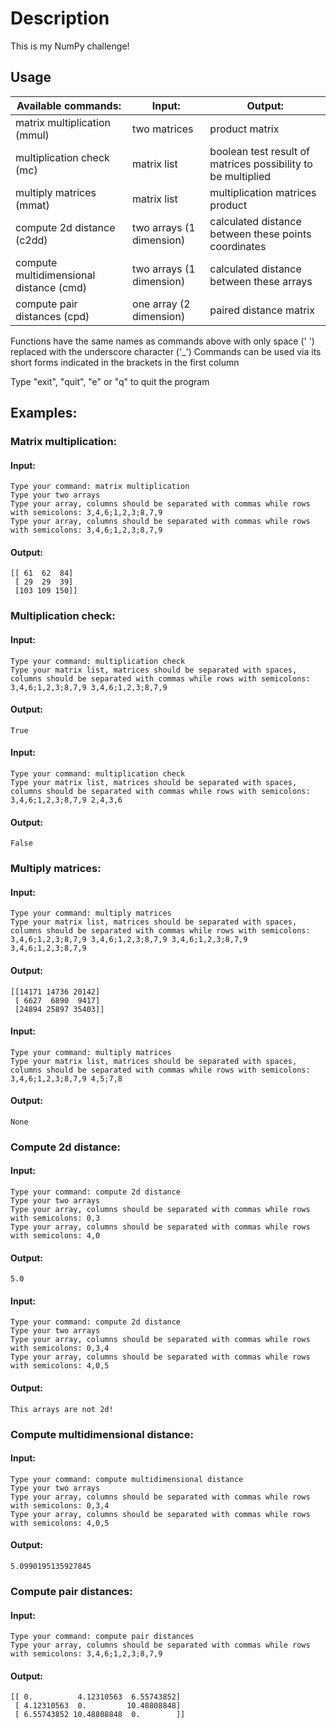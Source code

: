 # Description

This is my NumPy challenge!

## Usage

Available commands: | Input: | Output:
------------ | ------------- | -------------
matrix multiplication (mmul) | two matrices | product matrix
multiplication check (mc) | matrix list | boolean test result of matrices possibility to be multiplied
multiply matrices (mmat) | matrix list | multiplication matrices product
compute 2d distance (c2dd) | two arrays (1 dimension) | calculated distance between these points coordinates
compute multidimensional distance (cmd) | two arrays (1 dimension) | calculated distance between these arrays
compute pair distances (cpd) | one array (2 dimension) | paired distance matrix


Functions have the same names as commands above with only space (' ') replaced with the underscore character ('_')
Commands can be used via its short forms indicated in the brackets in the first column

Type "exit", "quit", "e" or "q" to quit the program

## Examples:

### Matrix multiplication:

#### Input:
```
Type your command: matrix multiplication
Type your two arrays
Type your array, columns should be separated with commas while rows with semicolons: 3,4,6;1,2,3;8,7,9
Type your array, columns should be separated with commas while rows with semicolons: 3,4,6;1,2,3;8,7,9
```

#### Output:
```
[[ 61  62  84]
 [ 29  29  39]
 [103 109 150]]
```

### Multiplication check:

#### Input:
```
Type your command: multiplication check
Type your matrix list, matrices should be separated with spaces, columns should be separated with commas while rows with semicolons: 3,4,6;1,2,3;8,7,9 3,4,6;1,2,3;8,7,9
```

#### Output:
```
True
```

#### Input:
```
Type your command: multiplication check
Type your matrix list, matrices should be separated with spaces, columns should be separated with commas while rows with semicolons: 3,4,6;1,2,3;8,7,9 2,4,3,6
```

#### Output:
```
False
```

### Multiply matrices:

#### Input:
```
Type your command: multiply matrices
Type your matrix list, matrices should be separated with spaces, columns should be separated with commas while rows with semicolons: 3,4,6;1,2,3;8,7,9 3,4,6;1,2,3;8,7,9 3,4,6;1,2,3;8,7,9 3,4,6;1,2,3;8,7,9
```

#### Output:
```
[[14171 14736 20142]
 [ 6627  6890  9417]
 [24894 25897 35403]]
```

#### Input:
```
Type your command: multiply matrices
Type your matrix list, matrices should be separated with spaces, columns should be separated with commas while rows with semicolons: 3,4,6;1,2,3;8,7,9 4,5;7,8
```

#### Output:
```
None
```

### Compute 2d distance:

#### Input:
```
Type your command: compute 2d distance
Type your two arrays
Type your array, columns should be separated with commas while rows with semicolons: 0,3
Type your array, columns should be separated with commas while rows with semicolons: 4,0
```

#### Output:
```
5.0
```

#### Input:
```
Type your command: compute 2d distance
Type your two arrays
Type your array, columns should be separated with commas while rows with semicolons: 0,3,4
Type your array, columns should be separated with commas while rows with semicolons: 4,0,5
```

#### Output:
```
This arrays are not 2d!
```

### Compute multidimensional distance:

#### Input:
```
Type your command: compute multidimensional distance
Type your two arrays
Type your array, columns should be separated with commas while rows with semicolons: 0,3,4
Type your array, columns should be separated with commas while rows with semicolons: 4,0,5
```

#### Output:
```
5.0990195135927845
```

### Compute pair distances:

#### Input:
```
Type your command: compute pair distances
Type your array, columns should be separated with commas while rows with semicolons: 3,4,6;1,2,3;8,7,9
```

#### Output:
```
[[ 0.          4.12310563  6.55743852]
 [ 4.12310563  0.         10.48808848]
 [ 6.55743852 10.48808848  0.        ]]
```
